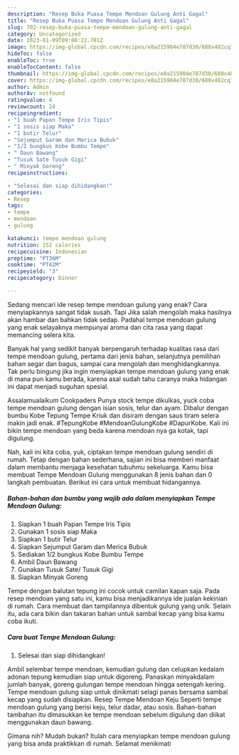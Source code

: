 ```yaml
---
description: "Resep Buka Puasa Tempe Mendoan Gulung Anti Gagal"
title: "Resep Buka Puasa Tempe Mendoan Gulung Anti Gagal"
slug: 702-resep-buka-puasa-tempe-mendoan-gulung-anti-gagal
category: Uncategorized
date: 2023-01-09T09:00:22.701Z
image: https://img-global.cpcdn.com/recipes/e8a215904e787d30/680x482cq70/tempe-mendoan-gulung-foto-resep-utama.jpg
hideToc: false
enableToc: true
enableTocContent: false
thumbnail: https://img-global.cpcdn.com/recipes/e8a215904e787d30/680x482cq70/tempe-mendoan-gulung-foto-resep-utama.jpg
cover: https://img-global.cpcdn.com/recipes/e8a215904e787d30/680x482cq70/tempe-mendoan-gulung-foto-resep-utama.jpg
author: Admin
authorAv: notfound
ratingvalue: 4
reviewcount: 24
recipeingredient:
- "1 buah Papan Tempe Iris Tipis"
- "1 sosis siap Maka"
- "1 butir Telur"
- "Sejumput Garam dan Merica Bubuk"
- "1/2 bungkus Kobe Bumbu Tempe"
- " Daun Bawang"
- "Tusuk Sate Tusuk Gigi"
- " Minyak Goreng"
recipeinstructions:

- "Selesai dan siap dihidangkan!"
categories:
- Resep
tags:
- tempe
- mendoan
- gulung

katakunci: tempe mendoan gulung 
nutrition: 152 calories
recipecuisine: Indonesian
preptime: "PT36M"
cooktime: "PT42M"
recipeyield: "3"
recipecategory: Dinner

---
```



Sedang mencari ide resep tempe mendoan gulung yang enak? Cara menyiapkannya sangat tidak susah. Tapi Jika salah mengolah maka hasilnya akan hambar dan bahkan tidak sedap. Padahal tempe mendoan gulung yang enak selayaknya mempunyai aroma dan cita rasa yang dapat memancing selera kita.


Banyak hal yang sedikit banyak berpengaruh terhadap kualitas rasa dari tempe mendoan gulung, pertama dari jenis bahan, selanjutnya pemilihan bahan segar dan bagus, sampai cara mengolah dan menghidangkannya. Tak perlu bingung jika ingin menyiapkan tempe mendoan gulung yang enak di mana pun kamu berada, karena asal sudah tahu caranya maka hidangan ini dapat menjadi suguhan spesial.

Assalamualaikum Cookpaders Punya stock tempe dikulkas, yuck coba tempe mendoan gulung dengan isian sosis, telur dan ayam. Dibalur dengan bumbu Kobe Tepung Tempe Kriuk dan disiram dengan saus tiram selera makin jadi enak. #TepungKobe #MendoanGulungKobe #DapurKobe. Kali ini bikin tempe mendoan yang beda karena mendoan nya ga kotak, tapi digulung.


Nah, kali ini kita coba, yuk, ciptakan tempe mendoan gulung sendiri di rumah. Tetap dengan bahan sederhana, sajian ini bisa memberi manfaat dalam membantu menjaga kesehatan tubuhmu sekeluarga. Kamu bisa membuat Tempe Mendoan Gulung menggunakan 8 jenis bahan dan 0 langkah pembuatan. Berikut ini cara untuk membuat hidangannya.

<!--inarticleads1-->

##### Bahan-bahan dan bumbu yang wajib ada dalam menyiapkan Tempe Mendoan Gulung:

1. Siapkan 1 buah Papan Tempe Iris Tipis
1. Gunakan 1 sosis siap Maka
1. Siapkan 1 butir Telur
1. Siapkan Sejumput Garam dan Merica Bubuk
1. Sediakan 1/2 bungkus Kobe Bumbu Tempe
1. Ambil  Daun Bawang
1. Gunakan Tusuk Sate/ Tusuk Gigi
1. Siapkan  Minyak Goreng


Tempe dengan balutan tepung ini cocok untuk camilan kapan saja. Pada resep mendoan yang satu ini, kamu bisa menjadikannya ide jualan kekinian di rumah. Cara membuat dan tampilannya dibentuk gulung yang unik. Selain itu, ada cara bikin dan takaran bahan untuk sambal kecap yang bisa kamu coba ikuti. 

<!--inarticleads2-->

##### Cara buat Tempe Mendoan Gulung:


1. Selesai dan siap dihidangkan!

Ambil selembar tempe mendoan, kemudian gulung dan celupkan kedalam adonan tepung kemudian siap untuk digoreng. Panaskan minyakdalam jumlah banyak, goreng gulungan tempe mendoan hingga setengah kering. Tempe mendoan gulung siap untuk dinikmati selagi panas bersama sambal kecap yang sudah disiapkan. Resep Tempe Mendoan Keju Seperti tempe mendoan gulung yang berisi keju, telur dadar, atau sosis. Bahan-bahan tambahan itu dimasukkan ke tempe mendoan sebelum digulung dan diikat menggunakan daun bawang. 

Gimana nih? Mudah bukan? Itulah cara menyiapkan tempe mendoan gulung yang bisa anda praktikkan di rumah. Selamat menikmati
